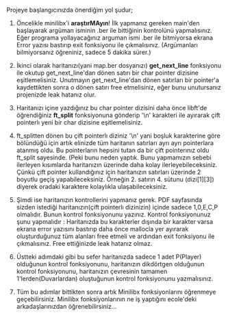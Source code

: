 Projeye başlangıcınızda önerdiğim yol şudur;

1. Öncelikle minilibx'i **araştırMAyın**! İlk yapmanız gereken main'den başlayarak argüman isminin .ber ile bittiğinin kontrolünü yapmalısınız.
Eğer programa yollayacağınız arguman ismi .ber ile bitmiyorsa ekrana Error yazısı bastırıp exit fonksiyonu ile çıkmalısınız.
(Argümanları bilmiyorsanız öğreniniz, sadece 5 dakika sürer.)

2. İkinci olarak haritanızı(yani map.ber dosyanızı) **get_next_line** fonksiyonu ile okutup get_next_line'dan dönen satırı bir char pointer 
dizisine eşitlemelisiniz. Unutmayın get_next_line'dan dönen satırları bir pointer'a kaydettikten sonra o dönen satırı free etmelisiniz, eğer
bunu unutursanız projenizde leak hatanız olur.

3. Haritanızı içine yazdığınız bu char pointer dizisini daha önce libft'de öğrendiğiniz **ft_split** fonksiyonuna gönderip '\n' karakteri ile 
ayırarak çift pointerlı yeni bir char dizisine eşitlemelisiniz.

4. ft_splitten dönen bu çift pointerlı diziniz '\n' yani boşluk karakterine göre bölündüğü için artık elinizde tüm haritanın satırları 
ayrı ayrı pointerlara atanmış oldu. Bu pointerların hepsini tutan da bir çift pointerınız oldu ft_split sayesinde. (Peki bunu neden yaptık. 
Bunu yapmamızın sebebi ilerleyen kısımlarda haritanızın üzerinde daha kolay ilerleyebileceksiniz. Çünkü çift pointer kullandığınız için 
haritanızın satırları üzerinde 2 boyutlu geçiş yapabileceksiniz. Örneğin 2. satırın 4. sütunu (dizi[1][3]) diyerek oradaki karaktere 
kolaylıkla ulaşabileceksiniz.

5. Şimdi ise haritanızın kontrollerini yapmanız gerek. PDF sayfasında sizden istediği haritanızın(çift pointerlı dizinizin) içinde 
sadece 1,0,E,C,P olmalıdır. Bunun kontrol fonksiyonunu yazınız. Kontrol fonksiyonunuz şunu yapmalıdır : Haritanızda bu karakterler dışında 
bir karakter varsa ekrana error yazısını bastırıp daha önce mallocla yer ayırarak oluşturduğunuz tüm alanları free etmeli ve ardından exit 
fonksiyonu ile çıkmalısınız. Free ettiğinizde leak hatanız olmaz.

6. Üstteki adımdaki gibi bu sefer haritanızda sadece 1 adet P(Player) olduğunun kontrol fonksiyonunu, haritanızın dikdörtgen olduğunun 
kontrol fonksiyonunu, haritanızın çevresinin tamamen 1'lerden(Duvarlardan) oluştuğunun kontrol fonksiyonunu yazmalısınız.

7. Tüm bu adımlar bittikten sonra artık Minilibx fonksiyonlarını öğrenmeye geçebilirsiniz. Minilibx fonksiyonlarının ne iş yaptığını 
ecole'deki arkadaşlarınızdan öğrenebilirsiniz...
